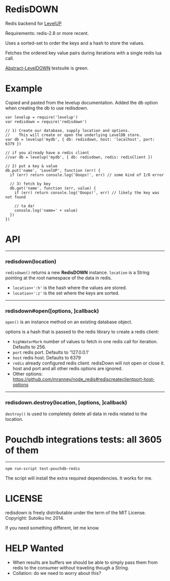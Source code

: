 # RedisDOWN

Redis backend for [LevelUP](https://github.com/rvagg/node-levelup)

Requirements: redis-2.8 or more recent.

Uses a sorted-set to order the keys and a hash to store the values.

Fetches the ordered key value pairs during iterations with a single redis lua call.

[Abstract-LevelDOWN](https://github.com/rvagg/abstract-leveldown) testsuite is green.

# Example

Copied and pasted from the levelup documentation.
Added the db option when creating the db to use redisdown.

```
var levelup = require('levelup')
var redisdown = require('redisdown')

// 1) Create our database, supply location and options.
//    This will create or open the underlying LevelDB store.
var db = levelup('mydb', { db: redisdown, host: 'localhost', port: 6379 })

// if you already have a redis client
//var db = levelup('mydb', { db: redisdown, redis: redisClient })

// 2) put a key & value
db.put('name', 'LevelUP', function (err) {
  if (err) return console.log('Ooops!', err) // some kind of I/O error

  // 3) fetch by key
  db.get('name', function (err, value) {
    if (err) return console.log('Ooops!', err) // likely the key was not found

    // ta da!
    console.log('name=' + value)
  })
})
```

# API
--------------------------------------------------------
<a name="ctor"></a>
### redisdown(location)
<code>redisdown()</code> returns a new **RedisDOWN** instance. `location` is a String pointing at the root namespace of the data in redis.

* `location+':h'` is the hash where the values are stored.
* `location+':z'` is the set where the keys are sorted.

--------------------------------------------------------
<a name="redisdown_open"></a>
### redisdown#open([options, ]callback)
<code>open()</code> is an instance method on an existing database object.

options is a hash that is passed to the redis library to create a redis client:

* `highWaterMark` number of values to fetch in one redis call for iteration. Defaults to 256.
* `port` redis port. Defaults to '127.0.0.1'
* `host` redis host. Defaults to 6379
* `redis` already configured redis client. redisDown will not open or close it. host and port and all other redis options are ignored.
* Other options: https://github.com/mranney/node_redis#rediscreateclientport-host-options

-----------------------------------
<a name="redisdown_destroy"></a>
### redisdown.destroy(location, [options, ]callback)
<code>destroy()</code> is used to completely delete all data in redis related to the location.

# Pouchdb integrations tests: all 3605 of them
---------------------------------------------------------
`npm run-script test-pouchdb-redis`

The script will install the extra required dependencies.
It works for me.

# LICENSE
redisdown is freely distributable under the term of the MIT License.
Copyright: Sutoiku Inc 2014.

If you need something different, let me know.

# HELP Wanted
- When results are buffers we should be able to simply pass them from redis to the consumer without traveling though a String.
- Collation: do we need to worry about this?
